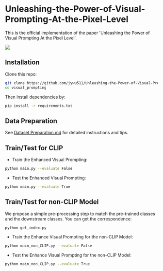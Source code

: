 # Unleashing-the-Power-of-Visual-Prompting-At-the-Pixel-Level

This is the official implementation of the paper 'Unleashing the Power of Visual Prompting At the Pixel Level'.

![](https://github.com/jywu511/Unleashing-the-Power-of-Visual-Prompting-At-the-Pixel-Level/blob/main/methods.png)

## Installation

Clone this repo:
```bash
git clone https://github.com/jywu511/Unleashing-the-Power-of-Visual-Prompting-At-the-Pixel-Level.git
cd visual_prompting
```

Then Install dependencies by:
```bash
pip install -r requirements.txt

```


## Data Preparation

See [Dataset Preparation.md](https://github.com/jywu511/Unleashing-the-Power-of-Visual-Prompting-At-the-Pixel-Level/blob/main/datasets/Dataset%20Preparation.md) for detailed instructions and tips.


## Train/Test for CLIP

* Train the Enhanced Visual Prompting:
```bash
python main.py --evaluate False
```

* Test the Enhanced Visual Prompting:
```bash
python main.py --evaluate True
```

## Train/Test for non-CLIP Model

We propose a simple pre-processing step to match the pre-trained classes and the downstream classes. You can get the correspondence:
```bash
python get_index.py
```


* Train the Enhance Visual Prompting for the non-CLIP Model:
```bash
python main_non_CLIP.py --evaluate False
```
* Test the Enhance Visual Prompting for the non-CLIP Model:
```bash
python main_non_CLIP.py --evaluate True
```



